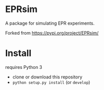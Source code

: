 # EPRsim

A package for simulating EPR experiments.

Forked from https://pypi.org/project/EPRsim/

# Install

requires Python 3

- clone or download this repository
- `python setup.py install` (or `develop`)

